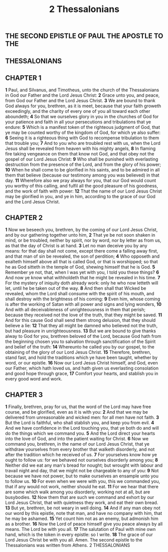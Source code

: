 ﻿---
title: 2 Thessalonians
weight: 14
---

## THE SECOND EPISTLE OF PAUL THE APOSTLE TO THE
## THESSALONIANS


## CHAPTER 1
**1** Paul, and Silvanus, and Timotheus, unto the church of the Thessalonians in God our Father and the Lord Jesus Christ:
**2** Grace unto you, and peace, from God our Father and the Lord Jesus Christ.
**3** We are bound to thank God always for you, brethren, as it is meet, because that your faith groweth exceedingly, and the charity of every one of you all toward each other aboundeth;
**4** So that we ourselves glory in you in the churches of God for your patience and faith in all your persecutions and tribulations that ye endure:
**5** Which is a manifest token of the righteous judgment of God, that ye may be counted worthy of the kingdom of God, for which ye also suffer:
**6** Seeing it is a righteous thing with God to recompense tribulation to them that trouble you;
**7** And to you who are troubled rest with us, when the Lord Jesus shall be revealed from heaven with his mighty angels,
**8** In flaming fire taking vengeance on them that know not God, and that obey not the gospel of our Lord Jesus Christ:
**9** Who shall be punished with everlasting destruction from the presence of the Lord, and from the glory of his power;
**10** When he shall come to be glorified in his saints, and to be admired in all them that believe (because our testimony among you was believed) in that day.
**11** Wherefore also we pray always for you, that our God would count you worthy of this calling, and fulfil all the good pleasure of his goodness, and the work of faith with power:
**12** That the name of our Lord Jesus Christ may be glorified in you, and ye in him, according to the grace of our God and the Lord Jesus Christ.

## CHAPTER 2
**1** Now we beseech you, brethren, by the coming of our Lord Jesus Christ, and by our gathering together unto him,
**2** That ye be not soon shaken in mind, or be troubled, neither by spirit, nor by word, nor by letter as from us, as that the day of Christ is at hand.
**3** Let no man deceive you by any means: for that day shall not come, except there come a falling away first, and that man of sin be revealed, the son of perdition;
**4** Who opposeth and exalteth himself above all that is called God, or that is worshipped; so that he as God sitteth in the temple of God, shewing himself that he is God.
**5** Remember ye not, that, when I was yet with you, I told you these things?
**6** And now ye know what withholdeth that he might be revealed in his time.
**7** For the mystery of iniquity doth already work: only he who now letteth will let, until he be taken out of the way.
**8** And then shall that Wicked be revealed, whom the Lord shall consume with the spirit of his mouth, and shall destroy with the brightness of his coming:
**9** Even him, whose coming is after the working of Satan with all power and signs and lying wonders,
**10** And with all deceivableness of unrighteousness in them that perish; because they received not the love of the truth, that they might be saved.
**11** And for this cause God shall send them strong delusion, that they should believe a lie:
**12** That they all might be damned who believed not the truth, but had pleasure in unrighteousness.
**13** But we are bound to give thanks alway to God for you, brethren beloved of the Lord, because God hath from the beginning chosen you to salvation through sanctification of the Spirit and belief of the truth:
**14** Whereunto he called you by our gospel, to the obtaining of the glory of our Lord Jesus Christ.
**15** Therefore, brethren, stand fast, and hold the traditions which ye have been taught, whether by word, or our epistle.
**16** Now our Lord Jesus Christ himself, and God, even our Father, which hath loved us, and hath given us everlasting consolation and good hope through grace,
**17** Comfort your hearts, and stablish you in every good word and work.

## CHAPTER 3
**1** Finally, brethren, pray for us, that the word of the Lord may have free course, and be glorified, even as it is with you:
**2** And that we may be delivered from unreasonable and wicked men: for all men have not faith.
**3** But the Lord is faithful, who shall stablish you, and keep you from evil.
**4** And we have confidence in the Lord touching you, that ye both do and will do the things which we command you.
**5** And the Lord direct your hearts into the love of God, and into the patient waiting for Christ.
**6** Now we command you, brethren, in the name of our Lord Jesus Christ, that ye withdraw yourselves from every brother that walketh disorderly, and not after the tradition which he received of us.
**7** For yourselves know how ye ought to follow us: for we behaved not ourselves disorderly among you;
**8** Neither did we eat any man's bread for nought; but wrought with labour and travail night and day, that we might not be chargeable to any of you:
**9** Not because we have not power, but to make ourselves an ensample unto you to follow us.
**10** For even when we were with you, this we commanded you, that if any would not work, neither should he eat.
**11** For we hear that there are some which walk among you disorderly, working not at all, but are busybodies.
**12** Now them that are such we command and exhort by our Lord Jesus Christ, that with quietness they work, and eat their own bread.
**13** But ye, brethren, be not weary in well doing.
**14** And if any man obey not our word by this epistle, note that man, and have no company with him, that he may be ashamed.
**15** Yet count him not as an enemy, but admonish him as a brother.
**16** Now the Lord of peace himself give you peace always by all means. The Lord be with you all.
**17** The salutation of Paul with mine own hand, which is the token in every epistle: so I write.
**18** The grace of our Lord Jesus Christ be with you all. Amen.
The second epistle to the Thessalonians was written from Athens.
2 THESSALONIANS





